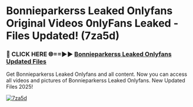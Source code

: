 # Bonnieparkerss Leaked Onlyfans Original Videos 0nlyFans Leaked - Files Updated! (7za5d)

<h3>🔴 CLICK HERE 🌐==►► <a href="https://tinyurl.com/ms9xzufz" rel="nofollow">Bonnieparkerss Leaked Onlyfans Updated Files</a></h3>

Get Bonnieparkerss Leaked Onlyfans and all content. Now you can access all videos and pictures of Bonnieparkerss Leaked Onlyfans. New Updated Files 2025!

[![7za5d](https://i.imgur.com/NaUBvic.gif)](https://tinyurl.com/ms9xzufz)
